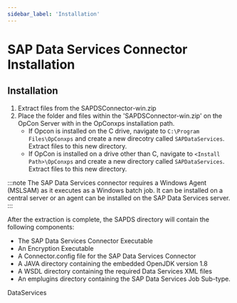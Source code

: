 ```yaml
---
sidebar_label: 'Installation'
---
```


# SAP Data Services Connector Installation

## Installation

1. Extract files from the SAPDSConnector-win.zip
2. Place the folder and files within the 'SAPDSConnector-win.zip' on the OpCon Server with in the OpConxps installation path.
    * If Opcon is installed on the C drive, navigate to ```C:\Program Files\OpConxps``` and create a new direcotry called ```SAPDataServices```. Extract files to this new directory.
    * If OpCon is installed on a drive other than C, navigate to ```<Install Path>\OpConxps``` and create a new directory called ```SAPDataServices```. Extract files to this new directory.   

:::note
The SAP Data Services connector requires a Windows Agent (MSLSAM) as it executes as a Windows batch job. It can be installed on a central server or an agent can be installed on the SAP Data Services server.
:::

After the extraction is complete, the SAPDS directory will contain the following components:

* The SAP Data Services Connector Executable
* An Encryption Executable 
* A Connector.config file for the SAP Data Services Connector
* A JAVA directory containing the embedded OpenJDK version 1.8
* A WSDL directory containing the required Data Services XML files
* An emplugins directory containing the SAP Data Services Job Sub-type.

DataServices